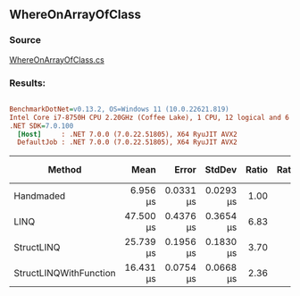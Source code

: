 ﻿## WhereOnArrayOfClass

### Source
[WhereOnArrayOfClass.cs](../../src/StructLinq.Benchmark/WhereOnArrayOfClass.cs)

### Results:
``` ini

BenchmarkDotNet=v0.13.2, OS=Windows 11 (10.0.22621.819)
Intel Core i7-8750H CPU 2.20GHz (Coffee Lake), 1 CPU, 12 logical and 6 physical cores
.NET SDK=7.0.100
  [Host]     : .NET 7.0.0 (7.0.22.51805), X64 RyuJIT AVX2
  DefaultJob : .NET 7.0.0 (7.0.22.51805), X64 RyuJIT AVX2


```
|                 Method |      Mean |     Error |    StdDev | Ratio | RatioSD | Allocated | Alloc Ratio |
|----------------------- |----------:|----------:|----------:|------:|--------:|----------:|------------:|
|              Handmaded |  6.956 μs | 0.0331 μs | 0.0293 μs |  1.00 |    0.00 |         - |          NA |
|                   LINQ | 47.500 μs | 0.4376 μs | 0.3654 μs |  6.83 |    0.05 |      48 B |          NA |
|             StructLINQ | 25.739 μs | 0.1956 μs | 0.1830 μs |  3.70 |    0.04 |         - |          NA |
| StructLINQWithFunction | 16.431 μs | 0.0754 μs | 0.0668 μs |  2.36 |    0.02 |         - |          NA |
